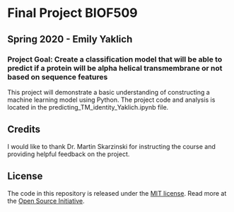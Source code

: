 
# Final Project BIOF509
## Spring 2020 - Emily Yaklich 
### Project Goal: Create a classification model that will be able to predict if a protein will be alpha helical transmembrane or not based on sequence features

This project will demonstrate a basic understanding of constructing a machine learning model using Python. The project code and analysis is located in the predicting_TM_identity_Yaklich.ipynb file. 

## Credits
I would like to thank Dr. Martin Skarzinski for instructing the course and providing helpful feedback on the project. 

## License
The code in this repository is released under the [MIT license](LICENSE-CODE). Read more at the [Open Source Initiative](https://opensource.org/licenses/MIT).
